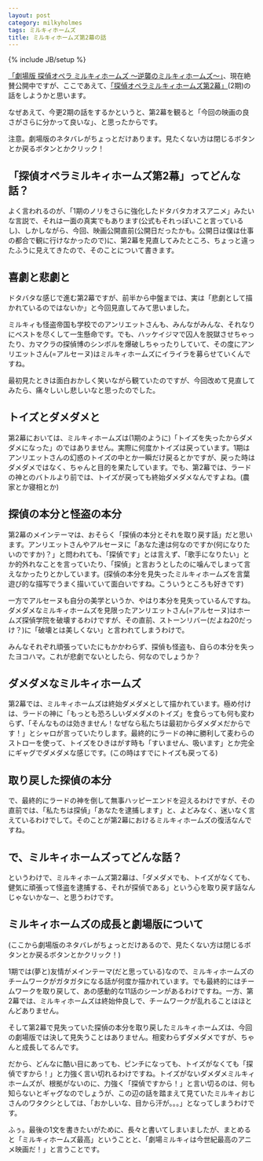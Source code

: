 ```yaml
---
layout: post
category: milkyholmes
tags: ミルキィホームズ
title: ミルキィホームズ第2幕の話
---
```

{% include JB/setup %}

[「劇場版 探偵オペラ ミルキィホームズ 〜逆襲のミルキィホームズ〜」](http://mh-movie.com/)、現在絶賛公開中ですが、ここであえて、[「探偵オペラミルキィホームズ第2幕」](http://milky-holmes.com/anime/series/index.html)(2期)の話をしようかと思います。

なぜあえて、今更2期の話をするかというと、第2幕を観ると「今回の映画の良さがさらに分かって良いな」、と思ったからです。

注意。劇場版のネタバレがちょっとだけあります。見たくない方は閉じるボタンとか戻るボタンとかクリック！

## 「探偵オペラミルキィホームズ第2幕」ってどんな話？

よく言われるのが、「1期のノリをさらに強化したドタバタカオスアニメ」みたいな言説で、それは一面の真実でもあります(公式もそれっぽいこと言っているし)、しかしながら、今回、映画公開直前(公開日だったかも。公開日は僕は仕事の都合で観に行けなかったので)に、第2幕を見直してみたところ、ちょっと違ったふうに見えてきたので、そのことについて書きます。

## 喜劇と悲劇と

ドタバタな感じで進む第2幕ですが、前半から中盤までは、実は「悲劇として描かれているのではないか」と今回見直してみて思いました。

ミルキィも怪盗帝国も学校でのアンリエットさんも、みんながみんな、それなりにベストを尽くして一生懸命です。でも、ハッケイジマで囚人を脱獄させちゃったり、カマクラの探偵博のシンボルを爆破しちゃったりしていて、その度にアンリエットさん(=アルセーヌ)はミルキィホームズにイライラを募らせていくんですね。

最初見たときは面白おかしく笑いながら観ていたのですが、今回改めて見直してみたら、痛々しいし悲しいなと思ったのでした。


## トイズとダメダメと

第2幕においては、ミルキィホームズは(1期のように)「トイズを失ったからダメダメになった」のではありません。実際に何度かトイズは戻っています。1期はアンリエットさんの幻惑のトイズの中とか一瞬だけ戻るとかですが、戻った時はダメダメではなく、ちゃんと目的を果たしています。でも、第2幕では、ラードの神とのバトルより前では、トイズが戻っても終始ダメダメなんですよね。(農家とか寝相とか)

## 探偵の本分と怪盗の本分

第2幕のメインテーマは、おそらく「探偵の本分とそれを取り戻す話」だと思います。アンリエットさんやアルセーヌに「あなた達は何なのですか(何になりたいのですか)？」と問われても、「探偵です」とは言えず、「歌手になりたい」とか的外れなことを言っていたり、「探偵」と言おうとしたのに噛んでしまって言えなかったりとかしています。(探偵の本分を見失ったミルキィホームズを言葉遊び的な描写でうまく描いていて面白いですね。こういうところも好きです)

一方でアルセーヌも自分の美学というか、やはり本分を見失っているんですね。ダメダメなミルキィホームズを見限ったアンリエットさん(=アルセーヌ)はホームズ探偵学院を破壊するわけですが、その直前、ストーンリバー(だよね20だっけ？)に「破壊とは美しくない」と言われてしまうわけで。

みんなそれぞれ頑張っていたにもかかわらず、探偵も怪盗も、自らの本分を失ったヨコハマ。これが悲劇でないとしたら、何なのでしょうか？

## ダメダメなミルキィホームズ

第2幕では、ミルキィホームズは終始ダメダメとして描かれています。極め付けは、ラードの神に「もっとも恐ろしいダメダメのトイズ」を食らっても何も変わらず、「そんなものは効きません！なぜなら私たちは最初からダメダメだからです！」とシャロが言っていたりします。最終的にラードの神に勝利して麦わらのストローを使って、トイズをひきはがす時も「すいません、吸います」とか完全にギャグでダメダメな感じです。(この時はすでにトイズも戻ってる)

## 取り戻した探偵の本分

で、最終的にラードの神を倒して無事ハッピーエンドを迎えるわけですが、その直前では、「私たちは探偵」「あなたを逮捕します」と、よどみなく、迷いなく言えているわけでして。そのことが第2幕におけるミルキィホームズの復活なんですね。

## で、ミルキィホームズってどんな話？

というわけで、ミルキィホームズ第2幕は、「ダメダメでも、トイズがなくても、健気に頑張って怪盗を逮捕する、それが探偵である」という心を取り戻す話なんじゃないかなー、と思うわけです。

## ミルキィホームズの成長と劇場版について

(ここから劇場版のネタバレがちょっとだけあるので、見たくない方は閉じるボタンとか戻るボタンとかクリック！)

1期では(夢と)友情がメインテーマ(だと思っている)なので、ミルキィホームズのチームワークがガタガタになる話が何度か描かれています。でも最終的にはチームワークを取り戻して、あの感動的な11話のシーンがあるわけですね。一方、第2幕では、ミルキィホームズは終始仲良しで、チームワークが乱れることはほとんどありません。

そして第2幕で見失っていた探偵の本分を取り戻したミルキィホームズは、今回の劇場版では決して見失うことはありません。相変わらずダメダメですが、ちゃんと成長してるんです。

だから、どんなに酷い目にあっても、ピンチになっても、トイズがなくても「探偵ですから！」と力強く言い切れるわけですね。トイズがないダメダメミルキィホームズが、根拠がないのに、力強く「探偵ですから！」と言い切るのは、何も知らないとギャグなのでしょうが、この辺の話を踏まえて見ていたミルキィおじさんのワタクシとしては、「おかしいな、目から汗が。。。」となってしまうわけです。

ふぅ。最後の1文を書きたいがために、長々と書いてしまいましたが、まとめると「ミルキィホームズ最高」ということと、「劇場ミルキィは今世紀最高のアニメ映画だ！」と言うことです。

